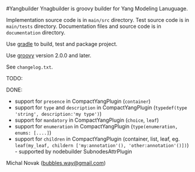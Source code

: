 #Yangbuilder
Ynagbuilder is groovy builder for Yang Modeling Lanuguage.

Implementation source code is in  `main/src` directory.
Test source code is in  `main/tests` directory.
Documentation files and source code is in  `documentation` directory.

Use [gradle][gradle_id] to build, test and package project.

Use [groovy][groovy_id] version 2.0.0 and later.

See `changelog.txt`.

TODO:

DONE:

* support for `presence` in CompactYangPlugin (`container`)
* support for `type` and `description` in CompactYangPlugin (`typedef(type 'string', description:'my type')`)
* support for `mandatory` in CompactYangPlugin (`choice`, `leaf`)
* support for `enumeration` in CompactYangPlugin (`type(enumeration, enums: [....]`)
* support for `children` in CompactYangPlugin (container, list, leaf, eg. `leaf(my_leaf, childern ['my:annotation'(), 'other:annotation'()])`) - supported by nodebuilder SubnodesAttrPlugin

Michal Novak (<bubbles.way@gmail.com>)

[gradle_id]: http://www.gradle.org/  "Gradle"
[groovy_id]: http://groovy.codehaus.org/  "Groovy"
